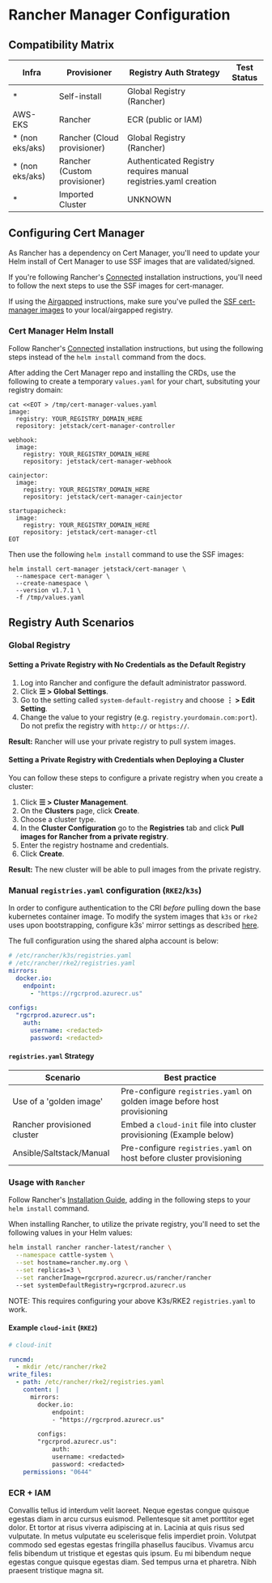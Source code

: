 # Rancher Manager Configuration

## Compatibility Matrix
| Infra           | Provisioner                  | Registry Auth Strategy                                           | Test Status |
|-----------------|------------------------------|------------------------------------------------------------------|-------------|
| *               | Self-install                 | Global Registry (Rancher)                                        |             |
| AWS-EKS         | Rancher                      | ECR (public or IAM)                                              |             |
| * (non eks/aks) | Rancher (Cloud provisioner)  | Global Registry (Rancher)                                        |             |
| * (non eks/aks) | Rancher (Custom provisioner) | Authenticated Registry requires manual registries.yaml creation  |             |
| *               | Imported Cluster             | UNKNOWN                                                          |             |

## Configuring Cert Manager

As Rancher has a dependency on Cert Manager, you'll need to update your Helm install of Cert Manager to use SSF images that are validated/signed. 

If you're following Rancher's [Connected](https://rancher.com/docs/rancher/v2.6/en/installation/install-rancher-on-k8s/#4-install-cert-manager) installation instructions, you'll need to follow the next steps to use the SSF images for cert-manager. 

If using the [Airgapped](https://rancher.com/docs/rancher/v2.6/en/installation/other-installation-methods/air-gap/install-rancher/#1-add-the-cert-manager-repo) instructions, make sure you've pulled the [SSF cert-manager images](pulling-images.md) to your local/airgapped registry.

### Cert Manager Helm Install

Follow Rancher's [Connected](https://rancher.com/docs/rancher/v2.6/en/installation/install-rancher-on-k8s/#4-install-cert-manager) installation instructions, but using the following steps instead of the `helm install` command from the docs.

After adding the Cert Manager repo and installing the CRDs, use the following to create a temporary `values.yaml` for your chart, subsituting your registry domain:

```
cat <<EOT > /tmp/cert-manager-values.yaml
image:
  registry: YOUR_REGISTRY_DOMAIN_HERE
  repository: jetstack/cert-manager-controller

webhook:
  image:
    registry: YOUR_REGISTRY_DOMAIN_HERE
    repository: jetstack/cert-manager-webhook
  
cainjector:
  image:
    registry: YOUR_REGISTRY_DOMAIN_HERE
    repository: jetstack/cert-manager-cainjector

startupapicheck:
  image:
    registry: YOUR_REGISTRY_DOMAIN_HERE
    repository: jetstack/cert-manager-ctl
EOT
```

Then use the following `helm install` command to use the SSF images:
```
helm install cert-manager jetstack/cert-manager \
  --namespace cert-manager \
  --create-namespace \
  --version v1.7.1 \
  -f /tmp/values.yaml
```

## Registry Auth Scenarios
### Global Registry

#### Setting a Private Registry with No Credentials as the Default Registry
1. Log into Rancher and configure the default administrator password.
1. Click **☰ > Global Settings**.
1. Go to the setting called `system-default-registry` and choose **⋮ > Edit Setting**.
1. Change the value to your registry (e.g. `registry.yourdomain.com:port`). Do not prefix the registry with `http://` or `https://`.

**Result:** Rancher will use your private registry to pull system images.

#### Setting a Private Registry with Credentials when Deploying a Cluster

You can follow these steps to configure a private registry when you create a cluster:

1. Click **☰ > Cluster Management**.
1. On the **Clusters** page, click **Create**.
1. Choose a cluster type.
1. In the **Cluster Configuration** go to the **Registries** tab and click **Pull images for Rancher from a private registry**.
1. Enter the registry hostname and credentials.
1. Click **Create**.

**Result:** The new cluster will be able to pull images from the private registry.


### Manual `registries.yaml` configuration (`RKE2`/`k3s`)
In order to configure authentication to the CRI *before* pulling down the base kubernetes container image. To modify the system images that `k3s` or `rke2` uses upon bootstrapping, configure k3s' mirror settings as described [here](https://rancher.com/docs/k3s/latest/en/installation/private-registry/#mirrors).

The full configuration using the shared alpha account is below:

```yaml
# /etc/rancher/k3s/registries.yaml
# /etc/rancher/rke2/registries.yaml
mirrors:
  docker.io:
    endpoint:
      - "https://rgcrprod.azurecr.us"

configs:
  "rgcrprod.azurecr.us":
    auth:
      username: <redacted>
      password: <redacted>
```

#### `registries.yaml` Strategy 
| Scenario                    | Best practice                                                            |   
|-----------------------------|--------------------------------------------------------------------------|
| Use of a 'golden image'     | Pre-configure `registries.yaml` on golden image before host provisioning |   
| Rancher provisioned cluster | Embed a `cloud-init` file into cluster provisioning (Example below)          |   
| Ansible/Saltstack/Manual    | Pre-configure `registries.yaml` on host before cluster provisioning      |   


### Usage with `Rancher`

Follow Rancher's [Installation Guide](https://rancher.com/docs/rancher/v2.5/en/installation/install-rancher-on-k8s/), adding in the following steps to your `helm install` command.

When installing Rancher, to utilize the private registry, you'll need to set the following values in your Helm values:

```bash
helm install rancher rancher-latest/rancher \
  --namespace cattle-system \
  --set hostname=rancher.my.org \
  --set replicas=3 \
  --set rancherImage=rgcrprod.azurecr.us/rancher/rancher
  --set systemDefaultRegistry=rgcrprod.azurecr.us
```

NOTE: This requires configuring your above K3s/RKE2 `registries.yaml` to work.

#### Example `cloud-init` (`RKE2`)
```yaml
# cloud-init

runcmd:
  - mkdir /etc/rancher/rke2
write_files:
  - path: /etc/rancher/rke2/registries.yaml
    content: |
      mirrors:
        docker.io:
            endpoint:
            - "https://rgcrprod.azurecr.us"

        configs:
        "rgcrprod.azurecr.us":
            auth:
            username: <redacted>
            password: <redacted>
    permissions: "0644"
```

### ECR + IAM

Convallis tellus id interdum velit laoreet. Neque egestas congue quisque egestas diam in arcu cursus euismod. Pellentesque sit amet porttitor eget dolor. Et tortor at risus viverra adipiscing at in. Lacinia at quis risus sed vulputate. In metus vulputate eu scelerisque felis imperdiet proin. Volutpat commodo sed egestas egestas fringilla phasellus faucibus. Vivamus arcu felis bibendum ut tristique et egestas quis ipsum. Eu mi bibendum neque egestas congue quisque egestas diam. Sed tempus urna et pharetra. Nibh praesent tristique magna sit.
